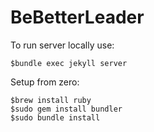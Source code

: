 # BeBetterLeader
To run server locally use:

~~~
$bundle exec jekyll server
~~~

Setup from zero:

~~~
$brew install ruby
$sudo gem install bundler
$sudo bundle install 
~~~